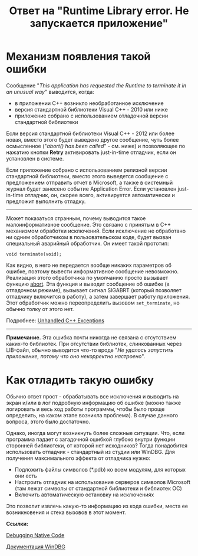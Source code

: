﻿---
title: "Ответ на \"Runtime Library error. Не запускается приложение\""
se.owner.user_id: 240512
se.owner.display_name: "MSDN.WhiteKnight"
se.owner.link: "https://ru.stackoverflow.com/users/240512/msdn-whiteknight"
se.answer_id: 782384
se.question_id: 782030
se.post_type: answer
se.score: 3
se.is_accepted: True
---
<h1>Механизм появления такой ошибки</h1>

<p>Сообщение "<em>This application has requested the Runtime to terminate it in an unusual way</em>" выводится, когда:</p>

<ul>
<li>в приложении С++ возникло необработанное исключение</li>
<li>версия стандартной библиотеки Visual C++ - 2010 или ниже</li>
<li>приложение собрано с использованием отладочной версии стандартной библиотеки</li>
</ul>

<p>Если версия стандартной библиотеки Visual C++ - 2012 или более новая, вместо этого будет выведено другое сообщение, чуть более осмысленное ("<em>abort() has been called</em>" - см. ниже) и позволяющее по нажатию кнопки <strong>Retry</strong> активировать just-in-time отладчик, если он установлен в системе.</p>

<p>Если приложение собрано с использованием релизной версии стандартной библиотеки, вместо этого выведется сообщение с предложением отправить отчет в Microsoft, а также в системный журнал будет занесено событие Application Error. Если установлен just-in-time отладчик, он, скорее всего, активируется автоматически и предложит выполнить отладку.</p>

<hr>

<p>Может показаться странным, почему выводится такое малоинформативное сообщение. Это связано с принятым в С++ механизмом обработки исключений. Если исключение не обработано ни одним обработчиком в пользовательском коде, будет вызван специальный аварийный обработчик. Он имеет такой прототип:</p>

<pre><code>void terminate(void);
</code></pre>

<p>Как видно, в него не передается вообще никаких параметров об ошибке, поэтому вывести информативное сообщение невозможно. Реализация этого обработчика по умолчанию просто вызывает функцию <a href="https://msdn.microsoft.com/en-us/library/k089yyh0(v=vs.110).aspx" rel="nofollow noreferrer">abort</a>. Эта функция и выводит сообщение об ошибке (в отладочном режиме), вызывает сигнал SIGABRT (который позволяет отладчику включится в работу), а затем завершает работу приложения. Этот обработчик можно переопределить вызовом <code>set_terminate</code>, но обычно толку от этого нет. </p>

<p>Подробнее: <a href="https://msdn.microsoft.com/en-us/library/ac9f67ah.aspx" rel="nofollow noreferrer">Unhandled C++ Exceptions</a></p>

<hr>

<p><strong>Примечание.</strong> Эта ошибка почти никогда не связана с отсутствием каких-то библиотек. При отсутствии библиотек, слинкованных через LIB-файл, обычно выводится что-то вроде "<em>Не удалось запустить приложение, потому что оно некорректно настроено</em>".</p>

<h1>Как отладить такую ошибку</h1>

<p>Обычно ответ прост - обрабатывать все исключения и выводить на экран и/или в лог подробную информацию об ошибке (можно также логировать и весь ход работы программы, чтобы было проще определить, на каком этапе возникла проблема). В случае данного вопроса, этого было достаточно.</p>

<p>Однако, иногда могут возникнуть более сложные ситуации. Что, если программа падает с загадочной ошибкой глубоко внутри функции сторонней библиотеки, от которой нет исходников? Тогда понадобится использовать отладчик - стандартный из студии или WinDBG. Для получения максимального эффекта от отладчика нужно:</p>

<ul>
<li>Подложить файлы символов (*.pdb) ко всем модулям, для которых они есть</li>
<li>Настроить отладчик на использование серверов символов Microsoft (там лежат символы от стандартной библиотеки и библиотек ОС)</li>
<li>Включить автоматическую остановку на исключениях </li>
</ul>

<p>Это позволит извлечь какую-то информацию из кода ошибки, места ее возникновения и стека вызовов в этот момент.</p>

<p><strong>Ссылки:</strong> </p>

<p><a href="https://msdn.microsoft.com/en-us/library/k70yt3e2.aspx" rel="nofollow noreferrer">Debugging Native Code</a></p>

<p><a href="https://docs.microsoft.com/en-us/windows-hardware/drivers/debugger/" rel="nofollow noreferrer">Документация WinDBG</a></p>

